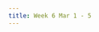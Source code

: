 ```yaml
---
title: Week 6 Mar 1 - 5
---
```


<!-- Week 1 Jan 25 - 29 -->
<!-- Week 2 Feb 1 - 5 -->
<!-- Week 3 Feb 8 - 12 -->
<!-- Week 4 Feb 15 - 19 -->
<!-- Week 5 Feb 22 - 26 -->
<!-- Week 6 Mar 1 - 5 -->
<!-- Week 7 Mar 8 - 12 -->
<!-- Week 8 Mar 15 - 19 -->
<!-- Week 9 Mar 22 - 26 -->
<!-- Week 10 Mar 29 - Apr 2 -->
<!-- Week 11 Apr 5 - 9 -->
<!-- Week 12 Apr 12 - 16 -->
<!-- Week 13 Apr 19 - 23 -->
<!-- Week 14 Apr 26 - 30 -->
<!-- Week 15 May 3 - 7 (Exam prep period) -->
<!-- Week 16 May 10 - 14 (Finals week) -->
<!-- Our final is on Friday, May 14 at 8am -->


